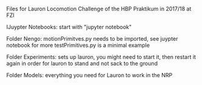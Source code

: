 Files for Lauron Locomotion Challenge of the HBP Praktikum in 2017/18 at FZI

IJuypter Notebooks:
start with "jupyter notebook"

Folder Nengo:
motionPrimitves.py needs to be imported, see juypter notebook for more
testPrimitives.py is a minimal example

Folder Experiments:
sets up lauron, you might need to start it, then restart it again in order for lauron to stand and not sack to the ground

Folder Models:
everything you need for Lauron to work in the NRP 

